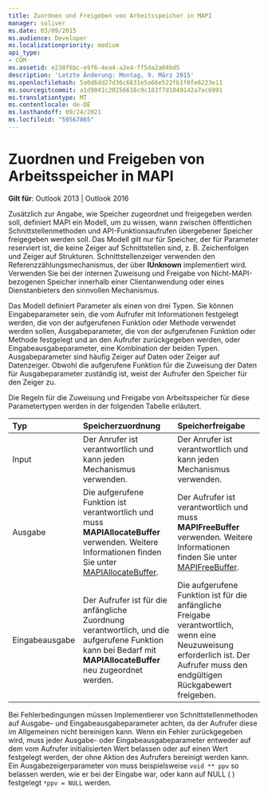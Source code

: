 ```yaml
---
title: Zuordnen und Freigeben von Arbeitsspeicher in MAPI
manager: soliver
ms.date: 03/09/2015
ms.audience: Developer
ms.localizationpriority: medium
api_type:
- COM
ms.assetid: e238f6bc-e9f6-4ea4-a2e4-ff5da2a04bd5
description: 'Letzte Änderung: Montag, 9. März 2015'
ms.openlocfilehash: 5a0d6dd27d36c6631e5a66e522fb1f0fe6223e11
ms.sourcegitcommit: a1d9041c20256616c9c183f7d1049142a7ac6991
ms.translationtype: MT
ms.contentlocale: de-DE
ms.lasthandoff: 09/24/2021
ms.locfileid: "59567865"
---
```

# <a name="allocating-and-freeing-memory-in-mapi"></a>Zuordnen und Freigeben von Arbeitsspeicher in MAPI

  
  
**Gilt für**: Outlook 2013 | Outlook 2016 
  
Zusätzlich zur Angabe, wie Speicher zugeordnet und freigegeben werden soll, definiert MAPI ein Modell, um zu wissen, wann zwischen öffentlichen Schnittstellenmethoden und API-Funktionsaufrufen übergebener Speicher freigegeben werden soll. Das Modell gilt nur für Speicher, der für Parameter reserviert ist, die keine Zeiger auf Schnittstellen sind, z. B. Zeichenfolgen und Zeiger auf Strukturen. Schnittstellenzeiger verwenden den Referenzzählungsmechanismus, der über **IUnknown** implementiert wird. Verwenden Sie bei der internen Zuweisung und Freigabe von Nicht-MAPI-bezogenen Speicher innerhalb einer Clientanwendung oder eines Dienstanbieters den sinnvollen Mechanismus. 
  
Das Modell definiert Parameter als einen von drei Typen. Sie können Eingabeparameter sein, die vom Aufrufer mit Informationen festgelegt werden, die von der aufgerufenen Funktion oder Methode verwendet werden sollen, Ausgabeparameter, die von der aufgerufenen Funktion oder Methode festgelegt und an den Aufrufer zurückgegeben werden, oder Eingabeausgabeparameter, eine Kombination der beiden Typen. Ausgabeparameter sind häufig Zeiger auf Daten oder Zeiger auf Datenzeiger. Obwohl die aufgerufene Funktion für die Zuweisung der Daten für Ausgabeparameter zuständig ist, weist der Aufrufer den Speicher für den Zeiger zu. 
  
Die Regeln für die Zuweisung und Freigabe von Arbeitsspeicher für diese Parametertypen werden in der folgenden Tabelle erläutert.
  
|**Typ**|**Speicherzuordnung**|**Speicherfreigabe**|
|:-----|:-----|:-----|
|Input  <br/> |Der Anrufer ist verantwortlich und kann jeden Mechanismus verwenden.  <br/> |Der Anrufer ist verantwortlich und kann jeden Mechanismus verwenden.  <br/> |
|Ausgabe  <br/> |Die aufgerufene Funktion ist verantwortlich und muss **MAPIAllocateBuffer** verwenden. Weitere Informationen finden Sie unter [MAPIAllocateBuffer](mapiallocatebuffer.md).  <br/> |Der Aufrufer ist verantwortlich und muss **MAPIFreeBuffer** verwenden. Weitere Informationen finden Sie unter [MAPIFreeBuffer](mapifreebuffer.md).  <br/> |
|Eingabeausgabe  <br/> |Der Aufrufer ist für die anfängliche Zuordnung verantwortlich, und die aufgerufene Funktion kann bei Bedarf mit **MAPIAllocateBuffer** neu zugeordnet werden.  <br/> |Die aufgerufene Funktion ist für die anfängliche Freigabe verantwortlich, wenn eine Neuzuweisung erforderlich ist. Der Aufrufer muss den endgültigen Rückgabewert freigeben.  <br/> |
   
Bei Fehlerbedingungen müssen Implementierer von Schnittstellenmethoden auf Ausgabe- und Eingabeausgabeparameter achten, da der Aufrufer diese im Allgemeinen nicht bereinigen kann. Wenn ein Fehler zurückgegeben wird, muss jeder Ausgabe- oder Eingabeausgabeparameter entweder auf dem vom Aufrufer initialisierten Wert belassen oder auf einen Wert festgelegt werden, der ohne Aktion des Aufrufers bereinigt werden kann. Ein Ausgabezeigerparameter von muss beispielsweise  `void ** ppv` so belassen werden, wie er bei der Eingabe war, oder kann auf NULL ( ) festgelegt  `*ppv = NULL` werden.
  

